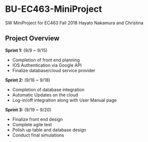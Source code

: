 # BU-EC463-MiniProject



SW MiniProject for EC463 Fall 2018
Hayato Nakamura and Christina

## Project Overview

**Sprint 1:** (9/9 ~ 9/15)

* Completion of front end planning
* IOS Authentication via Google API
* Finalize database/cloud service provider

**Sprint 2:** (9/16 ~ 9/18)

* Completion of database integration
* Automatic Updates on the cloud
* Log-in/off integration along with User Manual page

**Sprint 3:** (9/19 ~ 9/20)

* Finalize front end design
* Complete agile test
* Polish up table and database design
* Conduct final simulations


